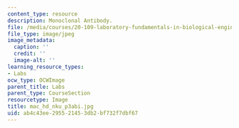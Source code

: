 ```yaml
---
content_type: resource
description: Monoclonal Antibody.
file: /media/courses/20-109-laboratory-fundamentals-in-biological-engineering-fall-2007/ab4c43ee295521453db2bf732f7dbf67_mac_hd_nku_p3abi.jpg
file_type: image/jpeg
image_metadata:
  caption: ''
  credit: ''
  image-alt: ''
learning_resource_types:
- Labs
ocw_type: OCWImage
parent_title: Labs
parent_type: CourseSection
resourcetype: Image
title: mac_hd_nku_p3abi.jpg
uid: ab4c43ee-2955-2145-3db2-bf732f7dbf67
---
```

